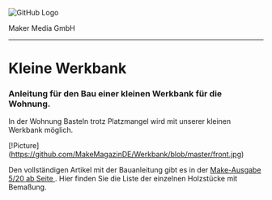 ![GitHub Logo](http://www.heise.de/make/icons/make_logo.png)

Maker Media GmbH

***

# Kleine Werkbank

### Anleitung für den Bau einer kleinen Werkbank für die Wohnung.

In der Wohnung Basteln trotz Platzmangel wird mit unserer kleinen Werkbank möglich.

[!Picture] (https://github.com/MakeMagazinDE/Werkbank/blob/master/front.jpg)

Den vollständigen Artikel mit der Bauanleitung gibt es in der [Make-Ausgabe 5/20 ab Seite ](https://www.heise.de/select/make/2019/5/1571592996373573). Hier finden Sie die Liste der einzelnen Holzstücke mit Bemaßung.
